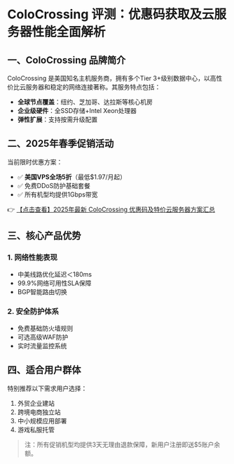 # ColoCrossing 评测：优惠码获取及云服务器性能全面解析

## 一、ColoCrossing 品牌简介
ColoCrossing 是美国知名主机服务商，拥有多个Tier 3+级别数据中心，以高性价比云服务器和稳定的网络连接著称。其服务特点包括：
- **全球节点覆盖**：纽约、芝加哥、达拉斯等核心机房
- **企业级硬件**：全SSD存储+Intel Xeon处理器
- **弹性扩展**：支持按需升级配置

## 二、2025年春季促销活动
当前限时优惠方案：
- ✅ **美国VPS全场5折**（最低$1.97/月起）
- ✅ 免费DDoS防护基础套餐
- ✅ 所有机型均提供1Gbps带宽

👉 [【点击查看】2025年最新 ColoCrossing 优惠码及特价云服务器方案汇总](https://bit.ly/ColoCrossing)

## 三、核心产品优势
### 1. 网络性能表现
- 中美线路优化延迟＜180ms
- 99.9%网络可用性SLA保障
- BGP智能路由切换

### 2. 安全防护体系
- 免费基础防火墙规则
- 可选高级WAF防护
- 实时流量监控系统

## 四、适合用户群体
特别推荐以下需求用户选择：
1. 外贸企业建站
2. 跨境电商独立站
3. 中小规模应用部署
4. 游戏私服托管

> 注：所有促销机型均提供3天无理由退款保障，新用户注册即送$5账户余额。